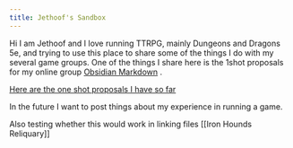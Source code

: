 ```yaml
---
title: Jethoof's Sandbox
---
```


Hi I am Jethoof and I love running TTRPG, mainly Dungeons and Dragons 5e, and trying to use this place to share some of the things I do with my several game groups. One of the things I  share here is the 1shot proposals for my online group [Obsidian Markdown](https://obsidian.md/) .

[Here are the one shot proposals I have so far](https://jethoof.github.io/ttrpg/tags/DnD/)

In the future I want to post things about my experience in running a game.

Also testing whether this would work in linking files [[Iron Hounds Reliquary]]
